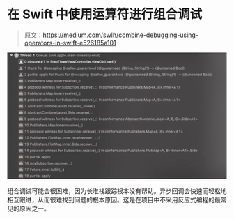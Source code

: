# 在 Swift 中使用运算符进行组合调试

> 原文：<https://medium.com/swlh/combine-debugging-using-operators-in-swift-e526185a101>

![](img/94dff29299b4434a313a39ac59fb5662.png)

组合调试可能会很困难，因为长堆栈跟踪根本没有帮助。异步回调会快速而轻松地相互跟进，从而很难找到问题的根本原因。这是在项目中不采用反应式编程的最常见的原因之一。